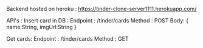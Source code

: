 Backend hosted on heroku : https://tinder-clone-server1111.herokuapp.com/

API's : 
Insert card in DB : 
Endpoint : /tinder/cards
Method : POST
Body: {
  name:String,
  imgUrl:String
}

Get cards:
Endpoint : /tinder/cards
Method : GET